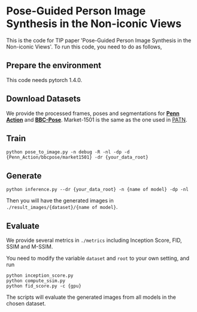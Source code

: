 # Pose-Guided Person Image Synthesis in the Non-iconic Views

This is the code for TIP paper 'Pose-Guided Person Image Synthesis in the Non-iconic Views'. To run this code, you need to do as follows,

## Prepare the environment
This code needs pytorch 1.4.0.

## Download Datasets
We provide the processed frames, poses and segmentations for [**Penn Action**](https://drive.google.com/file/d/1BIypR2L9p341aqnuFPTbrkBcle_1uZWc/view?usp=sharing) and [**BBC-Pose**](https://1drv.ms/u/s!AnBt_uRlzjtBiA47hkFb_LFvCgPZ?e=q1ZKyf). Market-1501 is the same as the one used in [PATN](https://github.com/tengteng95/Pose-Transfer).

## Train
```{python}
python pose_to_image.py -n debug -R -nl -dp -d {Penn_Action/bbcpose/market1501} -dr {your_data_root}
```

## Generate
```{python}
python inference.py --dr {your_data_root} -n {name of model} -dp -nl
```
Then you will have the generated images in ```./result_images/{dataset}/{name of model}```.

## Evaluate
We provide several metrics in ```./metrics``` including Inception Score, FID, SSIM and M-SSIM.

You need to modify the variable ```dataset``` and ```root``` to your own setting, and run
```{python}
python inception_score.py
python compute_ssim.py
python fid_score.py -c {gpu}
```
The scripts will evaluate the generated images from all models in the chosen dataset.
